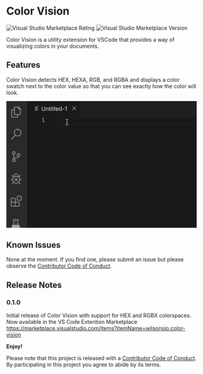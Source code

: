 # Color Vision

![Visual Studio Marketplace Rating](https://img.shields.io/visual-studio-marketplace/r/wilsonsio.color-vision)
![Visual Studio Marketplace Version](https://img.shields.io/visual-studio-marketplace/v/wilsonsio.color-vision)

Color Vision is a utility extension for VSCode that provides a way of visualizing colors in your documents.

## Features

Color Vision detects HEX, HEXA, RGB, and RGBA and displays a color swatch next to the color value so that you can see exactly how the color will look.

![Example usage of the Color Vision extension showing color swatches being added to HEX and RGB color definitions](resources/images/usage_15102019_512.gif )

## Known Issues

None at the moment. If you find one, please submit an issue but please observe the [Contributor Code of Conduct](CODE-OF-CONDUCT.md).

## Release Notes

### 0.1.0

Initial release of Color Vision with support for HEX and RGBX colorspaces. Now available in the VS Code Extention Marketplace <https://marketplace.visualstudio.com/items?itemName=wilsonsio.color-vision>

**Enjoy!**

Please note that this project is released with a [Contributor Code of Conduct](CODE-OF-CONDUCT.md). By participating in this project you agree to abide by its terms.
